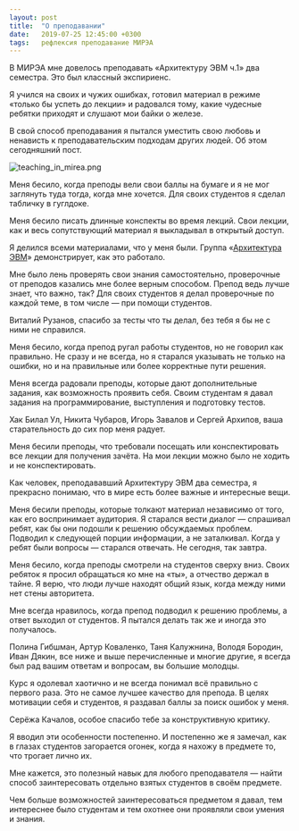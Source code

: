 ```yaml
---
layout: post
title:  "О преподавании"
date:   2019-07-25 12:45:00 +0300
tags: 	рефлексия преподавание МИРЭА
---
```


В МИРЭА мне довелось преподавать «Архитектуру ЭВМ ч.1» два семестра. Это был классный экспириенс. 

Я учился на своих и чужих ошибках, готовил материал в режиме «только бы успеть до лекции» и радовался тому, какие чудесные ребятки приходят и слушают мои байки о железе. 

В свой способ преподавания я пытался уместить свою любовь и ненависть к преподавательским подходам других людей. Об этом сегодняшний пост. 

![teaching_in_mirea.png]({{site.url}}/assets/post_covers/teaching_in_mirea.png)

Меня бесило, когда преподы вели свои баллы на бумаге и я не мог заглянуть туда тогда, когда мне хочется. Для своих студентов я сделал табличку в гуглдоке. 

Меня бесило писать длинные конспекты во время лекций. Свои лекции, как и весь сопутствующий материал я выкладывал в открытый доступ. 

Я делился всеми материалами, что у меня были. Группа «[Архитектура ЭВМ](https://vk.com/club178145017)» демонстрирует, как это работало.

Мне было лень проверять свои знания самостоятельно, проверочные от преподов казались мне более верным способом. Препод ведь лучше знает, что важно, так? Для своих студентов я делал проверочные по каждой теме, в том числе — при помощи студентов. 

Виталий Рузанов, спасибо за тесты что ты делал, без тебя я бы не с ними не справился. 

Меня бесило, когда препод ругал работы студентов, но не говорил как правильно. Не сразу и не всегда, но я старался указывать не только на ошибки, но и на правильные или более корректные пути решения. 

Меня всегда радовали преподы, которые дают дополнительные задания, как возможность проявить себя. Своим студентам я давал задания на программирование, выступления и подготовку тестов. 

Хак Билал Ул, Никита Чубаров, Игорь Завалов и Сергей Архипов, ваша старательность до сих пор меня радует. 

Меня бесили преподы, что требовали посещать или конспектировать все лекции для получения зачёта. На мои лекции можно было не ходить и не конспектировать. 

Как человек, преподававший Архитектуру ЭВМ два семестра, я прекрасно понимаю, что в мире есть более важные и интересные вещи. 

Меня бесили преподы, которые толкают материал независимо от того, как его воспринимает аудитория. Я старался вести диалог — спрашивал ребят, как бы они подошли к решению обсуждаемых проблем. Подводил к следующей порции информации, а не заталкивал. Когда у ребят были вопросы — старался отвечать. Не сегодня, так завтра. 

Меня бесило, когда преподы смотрели на студентов сверху вниз. Своих ребяток я просил обращаться ко мне на «ты», а отчество держал в тайне. Я верю, что люди лучше находят общий язык, когда между ними нет стены авторитета. 

Мне всегда нравилось, когда препод подводил к решению проблемы, а ответ выходил от студентов. Я пытался делать так же и иногда это получалось. 

Полина Гибшман, Артур Коваленко, Таня Калужнина, Володя Бородин, Иван Дякин, все ниже и выше перечисленные и многие другие, я всегда был рад вашим ответам и вопросам, вы большие молодцы.

Курс я одолевал хаотично и не всегда понимал всё правильно с первого раза. Это не самое лучшее качество для препода. В целях мотивации себя и студентов, я раздавал баллы за поиск ошибок у меня. 

Серёжа Качалов, особое спасибо тебе за конструктивную критику.

Я вводил эти особенности постепенно. И постепенно же я замечал, как в глазах студентов загорается огонек, когда я нахожу в предмете то, что трогает лично их. 

Мне кажется, это полезный навык для любого преподавателя — найти способ заинтересовать отдельно взятых студентов в своём предмете. 

Чем больше возможностей заинтересоваться предметом я давал, тем интереснее было студентам и тем охотнее они проявляли свои умения и знания.